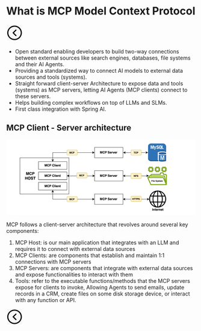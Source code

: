# What is MCP Model Context Protocol
[<img src="../images/back.png">](../presentation)

- Open standard enabling developers to build two-way connections between external sources like search engines, databases, file systems and their AI Agents.
- Providing a standardized way to connect AI models to external data sources and tools (systems).
- Straight forward client-server Architecture to expose data and tools (systems) as MCP servers, letting AI Agents (MCP clients) connect to these servers.
- Helps building complex workflows on top of LLMs and SLMs.
- First class integration with Spring AI.

## MCP Client - Server architecture

<img title="Model Context Protocol 101" alt="Alt text" src="../images/mcp.png">

MCP follows a client-server architecture that revolves around several key components:
1. MCP Host: is our main application that integrates with an LLM and requires it to connect with external data sources
2. MCP Clients: are components that establish and maintain 1:1 connections with MCP servers
3. MCP Servers: are components that integrate with external data sources and expose functionalities to interact with them
4. Tools: refer to the executable functions/methods that the MCP servers expose for clients to invoke, Allowing Agents to send emails, update records in a CRM, create files on some disk storage device, or interact with any function or API.

[<img src="../images/back.png">](../presentation)